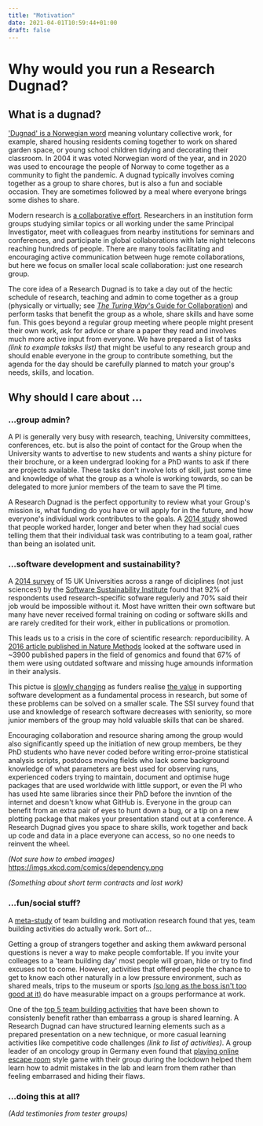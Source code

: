 ```yaml
---
title: "Motivation"
date: 2021-04-01T10:59:44+01:00
draft: false
---
```


# Why would you run a Research Dugnad?

## What is a dugnad?

['Dugnad' is a Norwegian word](https://en.wikipedia.org/wiki/Communal_work#Norway) meaning voluntary collective work, for example, shared housing residents coming together to work on  shared garden space, or young school children tidying and decorating their classroom. In 2004 it was voted Norwegian word of the year, and in 2020 was used to encourage the people of Norway to come together as a community to fight the pandemic. A dugnad typically involves coming together as a group to share chores, but is also a fun and sociable occasion. They are sometimes followed by a meal where everyone brings some dishes to share. 

Modern research is [a collaborative effort](https://www.nature.com/news/2008/081008/full/455720a.html). Researchers in an institution form groups studying similar topics or all working under the same Principal Investigator, meet with colleagues from nearby institutions for seminars and conferences, and participate in global collaborations with late night telecons reaching hundreds of people. There are many tools facilitating and encouraging active communication between huge remote collaborations, but here we focus on smaller local scale collaboration: just one research group.

The core idea of a Research Dugnad is to take a day out of the hectic schedule of research, teaching and admin to come together as a group (physically or virtually; see [_The Turing Way_'s Guide for Collaboration](https://the-turing-way.netlify.app/collaboration/collaboration.html)) and perform tasks that benefit the group as a whole, share skills and have some fun. This goes beyond a regular group meeting where people might present their own work, ask for advice or share a paper they read and involves much more active input from everyone. We have prepared a list of tasks *(link to example taksks list)* that might be useful to any research group and should enable everyone in the group to contribute something, but the agenda for the day should be carefully planned to match your group's needs, skills, and location.

## Why should I care about ...

### ...group admin?

A PI is generally very busy with research, teaching, University committees, conferences, etc. but is also the point of contact for the Group when the University wants to advertise to new students and wants a shiny picture for their brochure, or a keen undergrad looking for a PhD wants to ask if there are projects available. These tasks don't involve lots of skill, just some time and knowledge of what the group as a whole is working towards, so can be delegated to more junior members of the team to save the PI time.

A Research Dugnad is the perfect opportunity to review what your Group's mission is, what funding do you have or will apply for in the future, and how everyone's individual work contributes to the goals. A [2014 study](https://news.stanford.edu/news/2014/september/motivation-walton-carr-091514.html) showed that people worked harder, longer and beter when they had social cues telling them that their individual task was contributing to a team goal, rather than being an isolated unit.

### ...software development and sustainability?

A [2014 survey](https://software.ac.uk/blog/2014-12-04-its-impossible-conduct-research-without-software-say-7-out-10-uk-researchers) of 15 UK Universities across a range of diciplines (not just sciences!) by the [Software Sustainability Institute](https://www.software.ac.uk/) found that 92% of respondents used research-specific sofware regulerly and 70% said their job would be impossible without it. Most have written their own software but many have never received formal training on coding or software skills and are rarely credited for their work, either in publications or promotion.

This leads us to a crisis in the core of scientific research: reporducibility. A [2016 article published in Nature Methods](https://www.ncbi.nlm.nih.gov/pmc/articles/PMC7802636/) looked at the software used in ~3900 published papers in the field of genomics and found that 67% of them were using outdated software and missing huge amounds information in their analysis.

This pictue is [slowly changing](https://www.software.ac.uk/blog/2018-04-11-secret-behind-growth-rse-groups-uk) as funders realise [the value](https://www.nature.com/articles/s43588-021-00048-5) in supporting software development as a fundamental process in research, but some of these problems can be solved on a smaller scale. The SSI survey found that use and knowledge of research software decreases with seniority, so more junior members of the group may hold valuable skills that can be shared. 

Encouraging collaboration and resource sharing among the group would also significantly speed up the initiation of new group members, be they PhD students who have never coded before writing error-proine statistical analysis scripts, postdocs moving fields who lack some background knowledge of what parameters are best used for observing runs, experienced coders trying to maintain, document and optimise huge packages that are used worldwide with little support, or even the PI who has used hte same libraries since their PhD before the invntion of the internet and doesn't know what GitHub is. Everyone in the group can benefit from an extra pair of eyes to hunt down a bug, or a tip on a new plotting package that makes your presentation stand out at a conference. A Research Dugnad gives you space to share skills, work together and back up code and data in a place everyone can access, so no one needs to reinvent the wheel. 

*(Not sure how to embed images)*
https://imgs.xkcd.com/comics/dependency.png

*(Something about short term contracts and lost work)*



### ...fun/social stuff?

A [meta-study](https://journals.sagepub.com/doi/abs/10.1177/1046496408328821) of team building and motivation research found that yes, team building activities do actually work. Sort of...

Getting a group of strangers together and asking them awkward personal questions is never a way to make people comfortable. If you invite your colleages to a 'team building day' most people will groan, hide or try to find excuses not to come. However, activities that offered people the chance to get to know each other naturally in a low pressure environment, such as shared meals, trips to the museum or sports [(so long as the boss isn't too good at it)](https://money.usnews.com/money/careers/articles/2012/08/23/the-5-best-bonding-outings-for-co-workers) do have measurable impact on a groups performance at work.

One of the [top 5 team building activities](https://money.usnews.com/money/careers/articles/2012/08/23/the-5-best-bonding-outings-for-co-workers) that have been shown to consistenly benefit rather than embarrass a group is shared learning. A Research Dugnad can have structured learning elements such as a prepared presentation on a new technique, or more casual learning activities like competitive code challenges *(link to list of activities)*. A group leader of an oncology group in Germany even found that [playing online escape room](https://www.sciencemag.org/careers/2021/03/become-better-leader-i-played-cooperative-games-my-research-group) style game with their group during the lockdown helped them learn how to admit mistakes in the lab and learn from them rather than feeling embarrased and hiding their flaws.


### ...doing this at all?

*(Add testimonies from tester groups)*
